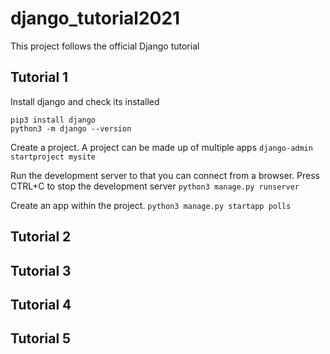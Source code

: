 # django_tutorial2021

This project follows the official Django tutorial

## Tutorial 1
Install django and check its installed
```
pip3 install django
python3 -m django --version
```

Create a project. A project can be made up of multiple apps
```django-admin startproject mysite```

Run the development server to that you can connect from a browser. Press CTRL+C to stop the development server
```python3 manage.py runserver```

Create an app within the project. 
```python3 manage.py startapp polls```

## Tutorial 2

## Tutorial 3

## Tutorial 4

## Tutorial 5